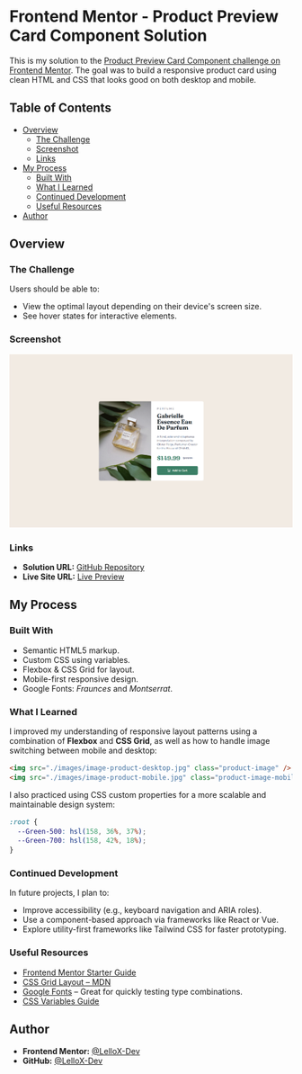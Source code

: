 # Frontend Mentor - Product Preview Card Component Solution

This is my solution to the [Product Preview Card Component challenge on Frontend Mentor](https://www.frontendmentor.io/challenges/product-preview-card-component-GO7UmttRfa). The goal was to build a responsive product card using clean HTML and CSS that looks good on both desktop and mobile.

## Table of Contents

- [Overview](#overview)
  - [The Challenge](#the-challenge)
  - [Screenshot](#screenshot)
  - [Links](#links)
- [My Process](#my-process)
  - [Built With](#built-with)
  - [What I Learned](#what-i-learned)
  - [Continued Development](#continued-development)
  - [Useful Resources](#useful-resources)
- [Author](#author)

## Overview

### The Challenge

Users should be able to:

- View the optimal layout depending on their device's screen size.
- See hover states for interactive elements.

### Screenshot

![Screenshot](./design/Screenshot.png)

### Links

- **Solution URL:** [GitHub Repository](https://github.com/LelloX-Dev/product-preview-card-repo)
- **Live Site URL:** [Live Preview](https://lellox-dev.github.io/product-preview-card-repo/)

## My Process

### Built With

- Semantic HTML5 markup.
- Custom CSS using variables.
- Flexbox & CSS Grid for layout.
- Mobile-first responsive design.
- Google Fonts: _Fraunces_ and _Montserrat_.

### What I Learned

I improved my understanding of responsive layout patterns using a combination of **Flexbox** and **CSS Grid**, as well as how to handle image switching between mobile and desktop:

```html
<img src="./images/image-product-desktop.jpg" class="product-image" />
<img src="./images/image-product-mobile.jpg" class="product-image-mobile" />
```

I also practiced using CSS custom properties for a more scalable and maintainable design system:

```css
:root {
  --Green-500: hsl(158, 36%, 37%);
  --Green-700: hsl(158, 42%, 18%);
}
```

### Continued Development

In future projects, I plan to:

- Improve accessibility (e.g., keyboard navigation and ARIA roles).
- Use a component-based approach via frameworks like React or Vue.
- Explore utility-first frameworks like Tailwind CSS for faster prototyping.

### Useful Resources

- [Frontend Mentor Starter Guide](https://www.frontendmentor.io/resources)
- [CSS Grid Layout – MDN](https://developer.mozilla.org/en-US/docs/Web/CSS/CSS_Grid_Layout)
- [Google Fonts](https://fonts.google.com/) – Great for quickly testing type combinations.
- [CSS Variables Guide](https://developer.mozilla.org/en-US/docs/Web/CSS/Using_CSS_custom_properties)

## Author

- **Frontend Mentor:** [@LelloX-Dev](https://www.frontendmentor.io/profile/LelloX-Dev)
- **GitHub:** [@LelloX-Dev](https://github.com/LelloX-Dev)
